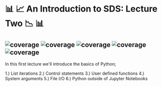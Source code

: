 #  :bar_chart: :chart_with_upwards_trend: An Introduction to SDS: Lecture Two :chart_with_downwards_trend: :bar_chart:	


![coverage](https://img.shields.io/badge/Purpose-Teaching-blue)
![coverage](https://img.shields.io/badge/Language-Python%203.8-red)
![coverage](https://img.shields.io/badge/License-MIT-brightgreen)
![coverage](https://img.shields.io/badge/Build-passing-yellow)
![coverage](https://img.shields.io/badge/Rating-5\5-orange)
---

In this first lecture we'll introduce the basics of Python;

  1.) List iterations
  2.) Control statements
  3.) User defined functions
  4.) System arguments
  5.) File I/O
  6.) Python outside of Jupyter Notebooks
